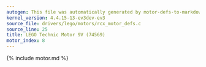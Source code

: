 ```yaml
---
autogen: This file was automatically generated by motor-defs-to-markdown.py
kernel_version: 4.4.15-13-ev3dev-ev3
source_file: drivers/lego/motors/rcx_motor_defs.c
source_line: 25
title: LEGO Technic Motor 9V (74569)
motor_index: 8
---
```


{% include motor.md %}
